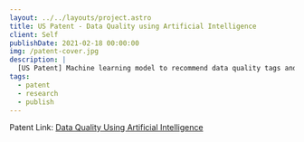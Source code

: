 ```yaml
---
layout: ../../layouts/project.astro
title: US Patent - Data Quality using Artificial Intelligence
client: Self
publishDate: 2021-02-18 00:00:00
img: /patent-cover.jpg
description: |
  [US Patent] Machine learning model to recommend data quality tags and possible data transformations.
tags:
  - patent
  - research
  - publish
---
```

Patent Link: [Data Quality Using Artificial Intelligence](https://uspto.report/patent/app/20210049138)
